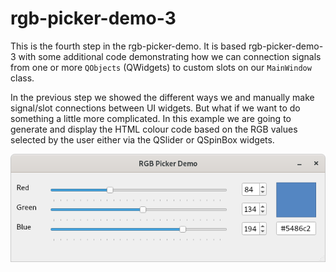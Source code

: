 # rgb-picker-demo-3

This is the fourth step in the rgb-picker-demo. It is based rgb-picker-demo-3
with some additional code demonstrating how we can connection signals from one or more ```QObjects``` (QWidgets) to
custom slots on our ```MainWindow``` class.

In the previous step we showed the different ways we and manually make signal/slot connections between UI widgets. But what if we want to do
something a little more complicated. In this example we are going to generate and display the HTML colour code based on the RGB values
selected by the user either via the QSlider or QSpinBox widgets.

![rgb-picker-demo](../docs/screenshots/rgb-picker-demo-4-001.png)
